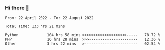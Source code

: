 ### Hi there 👋

<!--START_SECTION:waka-->

```text
From: 22 April 2022 - To: 22 August 2022

Total Time: 133 hrs 21 mins

Python             104 hrs 58 mins >>>>>>>>>>>>>>>>>>>>-----   78.72 %
PHP                16 hrs 28 mins  >>>----------------------   12.36 %
Other              3 hrs 22 mins   >------------------------   02.54 %
```

<!--END_SECTION:waka-->

<!--
**umarfarouk98/umarfarouk98** is a ✨ _special_ ✨ repository because its `README.md` (this file) appears on your GitHub profile.

Here are some ideas to get you started:

- 🔭 I’m currently working on ...
- 🌱 I’m currently learning ...
- 👯 I’m looking to collaborate on ...
- 🤔 I’m looking for help with ...
- 💬 Ask me about ...
- 📫 How to reach me: ...
- 😄 Pronouns: ...
- ⚡ Fun fact: ...
-->
